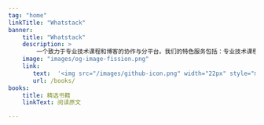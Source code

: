 ```yaml
---
tag: "home"
linkTitle: "Whatstack"
banner:
    title: "Whatstack"
    description: >
        一个致力于专业技术课程和博客的协作与分平台。我们的特色服务包括：专业技术课程、精彩博客文章、社区互动"
    image: "images/og-image-fission.png"
    link:
       text:  '<img src="/images/github-icon.png" width="22px" style="margin-right: 12px" />选择书籍'
       url: /books/
books:
    title: 精选书籍
    linkText: 阅读原文

---
```

